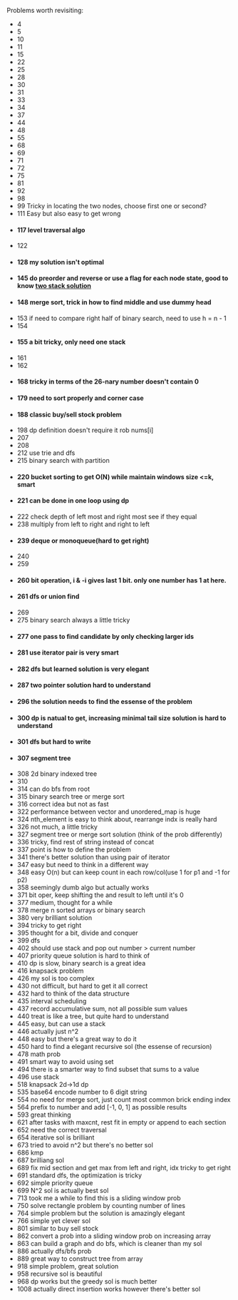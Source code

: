 Problems worth revisiting:
* 4
* 5
* 10
* 11
* 15
* 22
* 25
* 28
* 30
* 31
* 33
* 34
* 37
* 44
* 48
* 55
* 68
* 69
* 71
* 72
* 75
* 81
* 92
* 98
* 99 Tricky in locating the two nodes, choose first one or second?
* 111 Easy but also easy to get wrong
* #### 117 level traversal algo
* 122  
* #### 128 my solution isn't optimal
* #### 145 do preorder and reverse or use a flag for each node state, good to know [two stack solution](https://leetcode.com/problems/binary-tree-postorder-traversal/discuss/45648/three-ways-of-iterative-postorder-traversing-easy-explanation)
* #### 148 merge sort, trick in how to find middle and use dummy head 
* 153 if need to compare right half of binary search, need to use h = n - 1
* 154
* #### 155 a bit tricky, only need one stack
* 161
* 162
* #### 168 tricky in terms of the 26-nary number doesn't contain 0
* #### 179 need to sort properly and corner case
* #### 188 classic buy/sell stock problem
* 198 dp definition doesn't require it rob nums[i]
* 207
* 208
* 212 use trie and dfs
* 215 binary search with partition
* #### 220 bucket sorting to get O(N) while maintain windows size <=k, smart
* #### 221 can be done in one loop using dp
* 222 check depth of left most and right most see if they equal
* 238 multiply from left to right and right to left
* #### 239 deque or monoqueue(hard to get right)
* 240
* 259
* #### 260 bit operation, i & -i gives last 1 bit. only one number has 1 at here.
* #### 261 dfs or union find
* 269
* 275 binary search always a little tricky
* #### 277 one pass to find candidate by only checking larger ids
* #### 281 use iterator pair is very smart
* #### 282 dfs but learned solution is very elegant
* #### 287 two pointer solution hard to understand
* #### 296 the solution needs to find the essense of the problem
* #### 300 dp is natual to get, increasing minimal tail size solution is hard to understand
* #### 301 dfs but hard to write
* #### 307 segment tree
* 308 2d binary indexed tree
* 310 
* 314 can do bfs from root
* 315 binary search tree or merge sort
* 316 correct idea but not as fast
* 322 performance between vector and unordered_map is huge
* 324 nth_element is easy to think about, rearrange indx is really hard 
* 326 not much, a little tricky
* 327 segment tree or merge sort solution (think of the prob differently)
* 336 tricky, find rest of string instead of concat
* 337 point is how to define the problem
* 341 there's better solution than using pair of iterator
* 347 easy but need to think in a different way
* 348 easy O(n) but can keep count in each row/col(use 1 for p1 and -1 for p2)
* 358 seemingly dumb algo but actually works
* 371 bit oper, keep shifting the and result to left until it's 0
* 377 medium, thought for a while
* 378 merge n sorted arrays or binary search
* 380 very brilliant solution
* 394 tricky to get right
* 395 thought for a bit, divide and conquer
* 399 dfs
* 402 should use stack and pop out number > current number
* 407 priority queue solution is hard to think of
* 410 dp is slow, binary search is a great idea
* 416 knapsack problem
* 426 my sol is too complex
* 430 not difficult, but hard to get it all correct
* 432 hard to think of the data structure
* 435 interval scheduling
* 437 record accumulative sum, not all possible sum values
* 440 treat is like a tree, but quite hard to understand
* 445 easy, but can use a stack
* 446 actually just n^2
* 448 easy but there's a great way to do it
* 450 hard to find a elegant recursive sol (the essense of recursion)
* 478 math prob
* 491 smart way to avoid using set 
* 494 there is a smarter way to find subset that sums to a value
* 496 use stack
* 518 knapsack 2d->1d dp
* 535 base64 encode number to 6 digit string
* 554 no need for merge sort, just count most common brick ending index
* 564 prefix to number and add [-1, 0, 1] as possible results
* 593 great thinking
* 621 after tasks with maxcnt, rest fit in empty or append to each section
* 652 need the correct traversal
* 654 iterative sol is brilliant
* 673 tried to avoid n^2 but there's no better sol
* 686 kmp 
* 687 brilliang sol
* 689 fix mid section and get max from left and right, idx tricky to get right
* 691 standard dfs, the optimization is tricky
* 692 simple priority queue
* 699 N^2 sol is actually best sol
* 713 took me a while to find this is a sliding window prob
* 750 solve rectangle problem by counting number of lines
* 764 simple problem but the solution is amazingly elegant
* 766 simple yet clever sol
* 801 similar to buy sell stock
* 862 convert a prob into a sliding window prob on increasing array
* 863 can build a graph and do bfs, which is cleaner than my sol
* 886 actually dfs/bfs prob
* 889 great way to construct tree from array
* 918 simple problem, great solution
* 958 recursive sol is beautiful
* 968 dp works but the greedy sol is much better 
* 1008 actually direct insertion works however there's better sol
